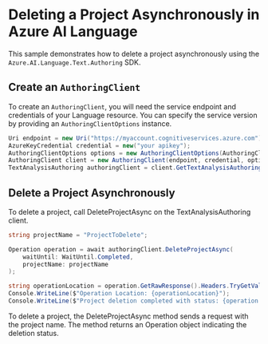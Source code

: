 # Deleting a Project Asynchronously in Azure AI Language

This sample demonstrates how to delete a project asynchronously using the `Azure.AI.Language.Text.Authoring` SDK.

## Create an `AuthoringClient`

To create an `AuthoringClient`, you will need the service endpoint and credentials of your Language resource. You can specify the service version by providing an `AuthoringClientOptions` instance.

```C# Snippet:CreateTextAuthoringClientForSpecificApiVersion
Uri endpoint = new Uri("https://myaccount.cognitiveservices.azure.com");
AzureKeyCredential credential = new("your apikey");
AuthoringClientOptions options = new AuthoringClientOptions(AuthoringClientOptions.ServiceVersion.V2024_11_15_Preview);
AuthoringClient client = new AuthoringClient(endpoint, credential, options);
TextAnalysisAuthoring authoringClient = client.GetTextAnalysisAuthoringClient();
```

## Delete a Project Asynchronously

To delete a project, call DeleteProjectAsync on the TextAnalysisAuthoring client.

```C# Snippet:Sample4_TextAuthoring_DeleteProjectAsync
string projectName = "ProjectToDelete";

Operation operation = await authoringClient.DeleteProjectAsync(
    waitUntil: WaitUntil.Completed,
    projectName: projectName
);

string operationLocation = operation.GetRawResponse().Headers.TryGetValue("operation-location", out var location) ? location : null;
Console.WriteLine($"Operation Location: {operationLocation}");
Console.WriteLine($"Project deletion completed with status: {operation.GetRawResponse().Status}");
```

To delete a project, the DeleteProjectAsync method sends a request with the project name. The method returns an Operation object indicating the deletion status.
